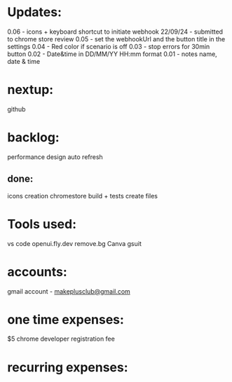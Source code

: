 # Updates:
0.06 - icons + keyboard shortcut to initiate webhook
22/09/24 - submitted to chrome store review
0.05 - set the webhookUrl and the button title in the settings
0.04 - Red color if scenario is off
0.03 - stop errors for 30min button
0.02 - Date&time in DD/MM/YY HH:mm format
0.01 - notes name, date & time

# nextup:
github

# backlog:
performance
design
auto refresh

## done:
icons creation
chromestore
build + tests
create files

# Tools used:
vs code
openui.fly.dev
remove.bg
Canva
gsuit

# accounts:
gmail account - makeplusclub@gmail.com

# one time expenses:
$5 chrome developer registration fee

# recurring expenses:

